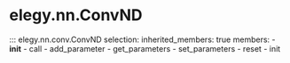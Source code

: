 
# elegy.nn.ConvND

::: elegy.nn.conv.ConvND
    selection:
        inherited_members: true
        members:
            - __init__
            - call
            - add_parameter
            - get_parameters
            - set_parameters
            - reset
            - init
        